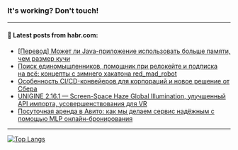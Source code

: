 ### It's working? Don't touch!

---
<!--
#### 🛠️ Technical stack:

![C++](https://img.shields.io/badge/C++-informational?logo=c%2B%2B&style=flat&logoColor=white&color=9C033A)
![Java](https://img.shields.io/badge/Java-informational?logo=java&style=flat&logoColor=white&color=007396)
![Kotlin](https://img.shields.io/badge/Kotlin-informational?logo=Kotlin&style=flat&logoColor=white&color=0095D5)
![JS](https://img.shields.io/badge/JS-informational?logo=javaScript&style=flat&logoColor=black&color=F7Df1E) <br>
![HTML5](https://img.shields.io/badge/HTML5-informational?logo=html5&style=flat&logoColor=white&color=E34F26)
![CSS3](https://img.shields.io/badge/CSS3-informational?logo=css3&style=flat&logoColor=white&color=157286)
![Sass](https://img.shields.io/badge/Saas-informational?logo=sass&style=flat&logoColor=white&color=hotpink)
![PHP](https://img.shields.io/badge/PHP-informational?logo=php&style=flat&logoColor=white&color=777BB4) <br>
![WebPAck](https://img.shields.io/badge/WebPack-informational?logo=webPack&style=flat&logoColor=white&color=FF6F00)
![Bootstrap](https://img.shields.io/badge/Bootstrap-informational?logo=Bootstrap&style=flat&logoColor=white&color=7952B3)
![MySQL](https://img.shields.io/badge/MySQL-informational?logo=MySQL&style=flat&logoColor=white&color=00f) <br>
![NodeJS](https://img.shields.io/badge/NodeJS-informational?logo=node.js&style=flat&logoColor=white&color=43853D)
![Spring](https://img.shields.io/badge/Spring-informational?logo=Spring&style=flat&logoColor=white&color=0A9EDC)
![Angular](https://img.shields.io/badge/Vue-informational?logo=vue.js&style=flat&logoColor=white&color=red)
![Git](https://img.shields.io/badge/Git-informational?logo=git&style=flat&logoColor=white&color=darkorange)

___
-->

#### 💬 Latest posts from habr.com:

<!-- BLOG-POST-LIST:START -->
- [[Перевод] Может ли Java-приложение использовать больше памяти, чем размер кучи](https://habr.com/ru/post/705982/?utm_source=habrahabr&utm_medium=rss&utm_campaign=705982)
- [Поиск единомышленников, помощник при релокейте и подписка на всё: концепты с зимнего хакатона red_mad_robot](https://habr.com/ru/post/705978/?utm_source=habrahabr&utm_medium=rss&utm_campaign=705978)
- [Особенность CI/CD-конвейеров для корпораций и новое решение от Сбера](https://habr.com/ru/post/705966/?utm_source=habrahabr&utm_medium=rss&utm_campaign=705966)
- [UNIGINE 2.16.1 — Screen-Space Haze Global Illumination, улучшенный API импорта, усовершенствования для VR](https://habr.com/ru/post/705940/?utm_source=habrahabr&utm_medium=rss&utm_campaign=705940)
- [Посуточная аренда в Авито: как мы делаем сервис надёжным с помощью MLP онлайн-бронирования](https://habr.com/ru/post/705924/?utm_source=habrahabr&utm_medium=rss&utm_campaign=705924)
<!-- BLOG-POST-LIST:END -->

---

[![Top Langs](https://github-readme-stats-lyart-beta.vercel.app/api/top-langs/?username=zloylis&layout=compact&hide_border=true&theme=dracula)](https://github.com/zloylis)
